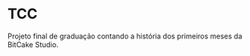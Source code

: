 TCC
================

Projeto final de graduação contando a história dos primeiros meses da BitCake Studio.
